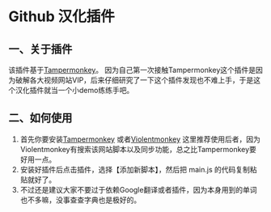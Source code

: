 # Github 汉化插件
## 一、关于插件
该插件基于[Tampermonkey](https://chrome.google.com/webstore/detail/tampermonkey/dhdgffkkebhmkfjojejmpbldmpobfkfo)。
因为自己第一次接触Tampermonkey这个插件是因为破解各大视频网站VIP，后来仔细研究了一下这个插件发现也不难上手，于是这个汉化插件就当一个小demo练练手吧。

## 二、如何使用
1. 首先你要安装[Tampermonkey](https://chrome.google.com/webstore/detail/tampermonkey/dhdgffkkebhmkfjojejmpbldmpobfkfo)
或者[Violentmonkey](https://github.com/violentmonkey/violentmonkey/releases/download/v2.6.3/violentmonkey-2.6.3.crx)
这里推荐使用后者，因为Violentmonkey有搜索该网站脚本以及同步功能，总之比Tampermonkey要好用一点。
2. 安装好插件后点击插件，选择【添加新脚本】，然后把 main.js 的代码复制粘贴就好了。
3. 不过还是建议大家不要过于依赖Google翻译或者插件，因为本身用到的单词也不多嘛，没事查查字典也是极好的。

